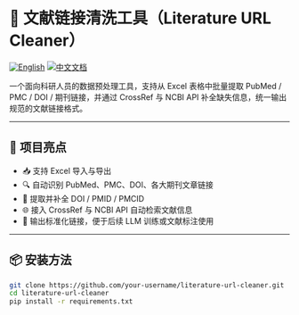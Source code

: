 # 🧪 文献链接清洗工具（Literature URL Cleaner）

[![English](https://img.shields.io/badge/docs-English-blue.svg)](./README.md)
[![中文文档](https://img.shields.io/badge/文档-简体中文-red.svg)](./README.zh-CN.md)

一个面向科研人员的数据预处理工具，支持从 Excel 表格中批量提取 PubMed / PMC / DOI / 期刊链接，并通过 CrossRef 与 NCBI API 补全缺失信息，统一输出规范的文献链接格式。

---

## 🚀 项目亮点

- 📥 支持 Excel 导入与导出
- 🔍 自动识别 PubMed、PMC、DOI、各大期刊文章链接
- 🔗 提取并补全 DOI / PMID / PMCID
- 🌐 接入 CrossRef 与 NCBI API 自动检索文献信息
- 📄 输出标准化链接，便于后续 LLM 训练或文献标注使用

---

## 📦 安装方法

```bash
git clone https://github.com/your-username/literature-url-cleaner.git
cd literature-url-cleaner
pip install -r requirements.txt

